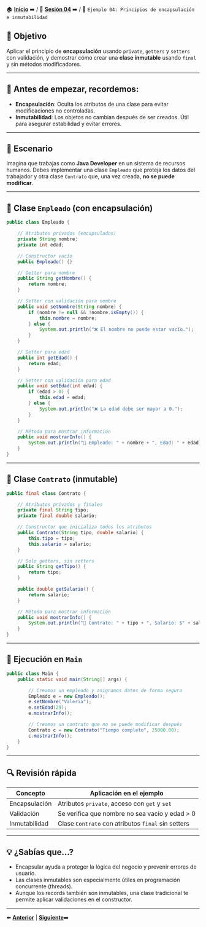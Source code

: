 🏠 [**Inicio**](../../Readme.md) ➡️ / 📖 [**Sesión 04**](../Readme.md) ➡️ / 📝 `Ejemplo 04: Principios de encapsulación e inmutabilidad`



## 🎯 Objetivo

Aplicar el principio de **encapsulación** usando `private`, `getters` y `setters` con validación, y demostrar cómo crear una **clase inmutable** usando `final` y sin métodos modificadores.

---

## 🧠 Antes de empezar, recordemos:

- **Encapsulación**: Oculta los atributos de una clase para evitar modificaciones no controladas.
- **Inmutabilidad**: Los objetos no cambian después de ser creados. Útil para asegurar estabilidad y evitar errores.

---

## 📌 Escenario

Imagina que trabajas como **Java Developer** en un sistema de recursos humanos. Debes implementar una clase `Empleado` que proteja los datos del trabajador y otra clase `Contrato` que, una vez creada, **no se puede modificar**.

---

## 🧱 Clase `Empleado` (con encapsulación)

```java
public class Empleado {

    // Atributos privados (encapsulados)
    private String nombre;
    private int edad;

    // Constructor vacío
    public Empleado() {}

    // Getter para nombre
    public String getNombre() {
        return nombre;
    }

    // Setter con validación para nombre
    public void setNombre(String nombre) {
        if (nombre != null && !nombre.isEmpty()) {
            this.nombre = nombre;
        } else {
            System.out.println("❌ El nombre no puede estar vacío.");
        }
    }

    // Getter para edad
    public int getEdad() {
        return edad;
    }

    // Setter con validación para edad
    public void setEdad(int edad) {
        if (edad > 0) {
            this.edad = edad;
        } else {
            System.out.println("❌ La edad debe ser mayor a 0.");
        }
    }

    // Método para mostrar información
    public void mostrarInfo() {
        System.out.println("👨 Empleado: " + nombre + ", Edad: " + edad);
    }
}
```

---

## 🧱 Clase `Contrato` (inmutable)

```java
public final class Contrato {

    // Atributos privados y finales
    private final String tipo;
    private final double salario;

    // Constructor que inicializa todos los atributos
    public Contrato(String tipo, double salario) {
        this.tipo = tipo;
        this.salario = salario;
    }

    // Solo getters, sin setters
    public String getTipo() {
        return tipo;
    }

    public double getSalario() {
        return salario;
    }

    // Método para mostrar información
    public void mostrarInfo() {
        System.out.println("📄 Contrato: " + tipo + ", Salario: $" + salario);
    }
}
```

---

## 🚀 Ejecución en `Main`

```java
public class Main {
    public static void main(String[] args) {

        // Creamos un empleado y asignamos datos de forma segura
        Empleado e = new Empleado();
        e.setNombre("Valeria");
        e.setEdad(29);
        e.mostrarInfo();

        // Creamos un contrato que no se puede modificar después
        Contrato c = new Contrato("Tiempo completo", 25000.00);
        c.mostrarInfo();
    }
}
```

---

## 🔍 Revisión rápida

| Concepto        | Aplicación en el ejemplo                             |
|-----------------|------------------------------------------------------|
| Encapsulación   | Atributos `private`, acceso con `get` y `set`        |
| Validación      | Se verifica que nombre no sea vacío y edad > 0       |
| Inmutabilidad   | Clase `Contrato` con atributos `final` sin setters   |

---

## 💡 ¿Sabías que...?

- Encapsular ayuda a proteger la lógica del negocio y prevenir errores de usuario.
- Las clases inmutables son especialmente útiles en programación concurrente (threads).
- Aunque los records también son inmutables, una clase tradicional te permite aplicar validaciones en el constructor.

---
⬅️ [**Anterior**](../Ejemplo-03/Readme.md) | [**Siguiente**](../Reto-02/Readme.md)➡️

